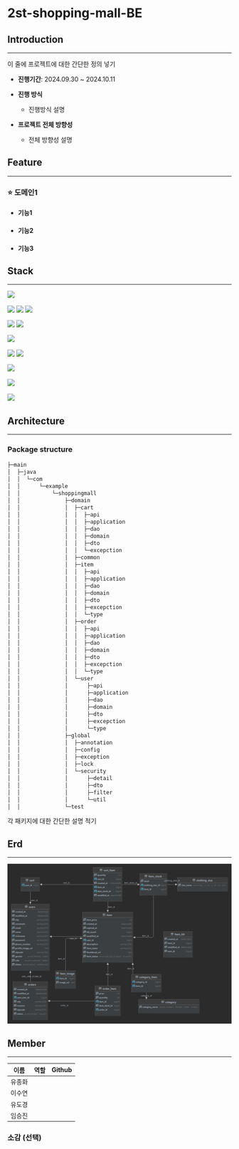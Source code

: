 # 2st-shopping-mall-BE



## Introduction

---

이 줄에 프로젝트에 대한 간단한 정의 넣기
- **진행기간**:  2024.09.30 ~ 2024.10.11
- **진행 방식**
  - 진행방식 설명

- **프로젝트 전체 방향성**
  - 전체 방향성 설명
  

## Feature

---

### ⭐️ 도메인1
- #### 기능1

- #### 기능2

- #### 기능3




## Stack

---

<img src="https://img.shields.io/badge/java-007396?style=for-the-badge&logo=java&logoColor=white">

[//]: # (스프링 관련)
<img src="https://img.shields.io/badge/springboot-6DB33F?style=for-the-badge&logo=springboot&logoColor=white">
<img src="https://img.shields.io/badge/Spring Security-6DB33F?style=for-the-badge&logo=Spring Security&logoColor=white">
<img src="https://img.shields.io/badge/JSON Web Tokens-000000?style=for-the-badge&logo=JSON Web Tokens&logoColor=white">

<img src="https://img.shields.io/badge/Spring data jpa-6DB33F?style=for-the-badge&logo=Spring&logoColor=white">

<img src="https://img.shields.io/badge/gradle-02303A?style=for-the-badge&logo=gradle&logoColor=white">

[//]: # (데이터베이스 관련)
<img src="https://img.shields.io/badge/h2-0A01DF?style=for-the-badge&logo=s&logoColor=white">



[//]: # (깃 관련)
<img src="https://img.shields.io/badge/git-F05032?style=for-the-badge&logo=git&logoColor=white">
<img src="https://img.shields.io/badge/github-181717?style=for-the-badge&logo=github&logoColor=white">

[//]: # (노션)
<img src="https://img.shields.io/badge/Notion-000000?style=for-the-badge&logo=Notion&logoColor=white">

[//]: # (테스트 관련)
<img src="https://img.shields.io/badge/Postman-FF6C37?style=for-the-badge&logo=Postman&logoColor=white">

[//]: # (인텔리제이)
<img src="https://img.shields.io/badge/IntelliJ IDEA-000000?style=for-the-badge&logo=IntelliJ IDEA&logoColor=white">




## Architecture

---

### Package structure


```
├─main
│  ├─java
│  │  └─com
│  │      └─example
│  │          └─shoppingmall
│  │              ├─domain
│  │              │  ├─cart
│  │              │  │  ├─api
│  │              │  │  ├─application
│  │              │  │  ├─dao
│  │              │  │  ├─domain
│  │              │  │  ├─dto
│  │              │  │  └─excepction
│  │              │  ├─common
│  │              │  ├─item
│  │              │  │  ├─api
│  │              │  │  ├─application
│  │              │  │  ├─dao
│  │              │  │  ├─domain
│  │              │  │  ├─dto
│  │              │  │  ├─excepction
│  │              │  │  └─type
│  │              │  ├─order
│  │              │  │  ├─api
│  │              │  │  ├─application
│  │              │  │  ├─dao
│  │              │  │  ├─domain
│  │              │  │  ├─dto
│  │              │  │  ├─excepction
│  │              │  │  └─type
│  │              │  └─user
│  │              │      ├─api
│  │              │      ├─application
│  │              │      ├─dao
│  │              │      ├─domain
│  │              │      ├─dto
│  │              │      ├─excepction
│  │              │      └─type
│  │              ├─global
│  │              │  ├─annotation
│  │              │  ├─config
│  │              │  ├─exception
│  │              │  ├─lock
│  │              │  └─security
│  │              │      ├─detail
│  │              │      ├─dto
│  │              │      ├─filter
│  │              │      └─util
│  │              └─test

```
 각 패키지에 대한 간단한 설명 적기



## Erd

---
![](2st-shopping-mall-erd.png)


## Member

---


| 이름  | 역할         | Github |
|-----|------------|---|
| 유종화 |  |   |
| 이수연 |   |   |
| 유도경 |  |  |
| 임승진 |    |   |


### 소감 (선택)

